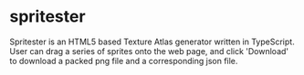 # spritester
Spritester is an HTML5 based Texture Atlas generator written in TypeScript.  User can drag a series of sprites onto the web page, and click 'Download' to download a packed png file and a corresponding json file.
